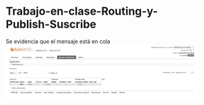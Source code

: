 # Trabajo-en-clase-Routing-y-Publish-Suscribe

Se evidencia que el mensaje está en cola
![imagen 1](imagen1.jpg)
